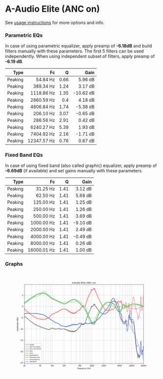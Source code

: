 # A-Audio Elite (ANC on)
See [usage instructions](https://github.com/jaakkopasanen/AutoEq#usage) for more options and info.

### Parametric EQs
In case of using parametric equalizer, apply preamp of **-6.18dB** and build filters manually
with these parameters. The first 5 filters can be used independently.
When using independent subset of filters, apply preamp of **-6.19 dB**.

| Type    | Fc          |    Q | Gain      |
|--------:|------------:|-----:|----------:|
| Peaking | 54.84 Hz    | 0.66 | 5.96 dB   |
| Peaking | 389.34 Hz   | 1.24 | 3.17 dB   |
| Peaking | 1118.86 Hz  | 1.35 | -10.62 dB |
| Peaking | 2860.59 Hz  | 0.4  | 4.18 dB   |
| Peaking | 4806.84 Hz  | 1.74 | -5.38 dB  |
| Peaking | 206.10 Hz   | 3.07 | -0.65 dB  |
| Peaking | 286.56 Hz   | 2.91 | 0.42 dB   |
| Peaking | 6240.27 Hz  | 5.39 | 1.93 dB   |
| Peaking | 7404.92 Hz  | 2.16 | -1.71 dB  |
| Peaking | 12347.57 Hz | 0.76 | 0.67 dB   |

### Fixed Band EQs
In case of using fixed band (also called graphic) equalizer, apply preamp of **-6.69dB**
(if available) and set gains manually with these parameters.

| Type    | Fc          |    Q | Gain     |
|--------:|------------:|-----:|---------:|
| Peaking | 31.25 Hz    | 1.41 | 3.12 dB  |
| Peaking | 62.50 Hz    | 1.41 | 5.68 dB  |
| Peaking | 125.00 Hz   | 1.41 | 1.25 dB  |
| Peaking | 250.00 Hz   | 1.41 | 1.26 dB  |
| Peaking | 500.00 Hz   | 1.41 | 3.69 dB  |
| Peaking | 1000.00 Hz  | 1.41 | -9.10 dB |
| Peaking | 2000.00 Hz  | 1.41 | 2.49 dB  |
| Peaking | 4000.00 Hz  | 1.41 | -0.49 dB |
| Peaking | 8000.00 Hz  | 1.41 | 0.26 dB  |
| Peaking | 16000.01 Hz | 1.41 | 1.00 dB  |

### Graphs
![](./A-Audio%20Elite%20(ANC%20on).png)
